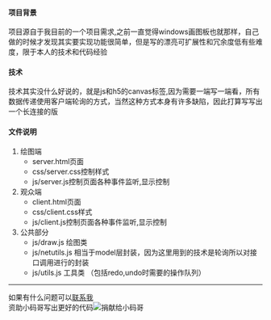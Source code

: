 #### 项目背景
项目源自于我目前的一个项目需求,之前一直觉得windows画图板也就那样，自己做的时候才发现其实要实现功能很简单，但是写的漂亮可扩展性和冗余度低有些难度，限于本人的技术和代码经验
#### 技术
技术其实没什么好说的，就是js和h5的canvas标签,因为需要一端写一端看，所有数据传递使用客户端轮询的方式，当然这种方式本身有许多缺陷，因此打算写写出一个长连接的版
#### 文件说明
1. 绘图端  
   * server.html页面  
   * css/server.css控制样式  
   * js/server.js控制页面各种事件监听,显示控制
2. 观众端  
   * client.html页面  
   * css/client.css样式  
   * js/client.js控制页面各种事件监听,显示控制
3. 公共部分  
   * js/draw.js 绘图类 
   * js/netutils.js 相当于model层封装，因为这里用到的技术是轮询所以对接口调用进行的封装
   * js/utils.js 工具类 （包括redo,undo时需要的操作队列）
***
如果有什么问题可以[联系我](mailto:1094521382@qq.com)  
资助小码哥写出更好的代码![捐献给小码哥](http://qr.api.cli.im/qr?data=https%253A%252F%252Fmobilecodec.alipay.com%252Fclient_download.htm%253Fqrcode%253DFKX03313YE5YSRWSOKS3DF&level=H&transparent=false&bgcolor=%23ffffff&forecolor=%23000000&blockpixel=12&marginblock=1&logourl=http%3A%2F%2Foss-cn-hangzhou.aliyuncs.com%2Fpublic-cli%2Ffree%2Fc2425fec16c515700cff9f1f664c6e321492944276.jpg&size=280&kid=cliim&key=8d2df94e52d5c34b161788c11955b777)
